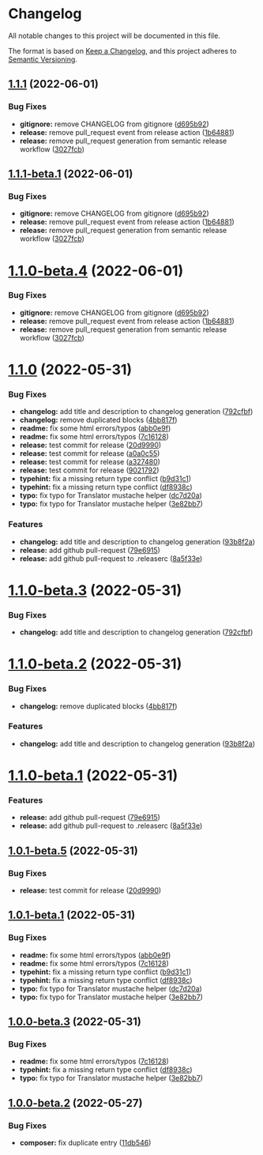 # Changelog
All notable changes to this project will be documented in this file.

The format is based on [Keep a Changelog](https://keepachangelog.com/en/1.0.0/),
and this project adheres to [Semantic Versioning](https://semver.org/spec/v2.0.0.html).

## [1.1.1](https://github.com/locomotive-charcoal/Charcoal/compare/v1.1.0...v1.1.1) (2022-06-01)


### Bug Fixes

* **gitignore:** remove CHANGELOG from gitignore ([d695b92](https://github.com/locomotive-charcoal/Charcoal/commit/d695b927cba3ae2fd7033c58db36b4b0956cb3bc))
* **release:** remove pull_request event from release action ([1b64881](https://github.com/locomotive-charcoal/Charcoal/commit/1b648818bd7f828cd03b0747e9318ee386b54982))
* **release:** remove pull_request generation from semantic release workflow ([3027fcb](https://github.com/locomotive-charcoal/Charcoal/commit/3027fcbfbf34dc813c73b1d6ba54591e9d6817ee))

## [1.1.1-beta.1](https://github.com/locomotive-charcoal/Charcoal/compare/v1.1.0...v1.1.1-beta.1) (2022-06-01)


### Bug Fixes

* **gitignore:** remove CHANGELOG from gitignore ([d695b92](https://github.com/locomotive-charcoal/Charcoal/commit/d695b927cba3ae2fd7033c58db36b4b0956cb3bc))
* **release:** remove pull_request event from release action ([1b64881](https://github.com/locomotive-charcoal/Charcoal/commit/1b648818bd7f828cd03b0747e9318ee386b54982))
* **release:** remove pull_request generation from semantic release workflow ([3027fcb](https://github.com/locomotive-charcoal/Charcoal/commit/3027fcbfbf34dc813c73b1d6ba54591e9d6817ee))

# [1.1.0-beta.4](https://github.com/locomotive-charcoal/Charcoal/compare/v1.1.0-beta.3...v1.1.0-beta.4) (2022-06-01)


### Bug Fixes

* **gitignore:** remove CHANGELOG from gitignore ([d695b92](https://github.com/locomotive-charcoal/Charcoal/commit/d695b927cba3ae2fd7033c58db36b4b0956cb3bc))
* **release:** remove pull_request event from release action ([1b64881](https://github.com/locomotive-charcoal/Charcoal/commit/1b648818bd7f828cd03b0747e9318ee386b54982))
* **release:** remove pull_request generation from semantic release workflow ([3027fcb](https://github.com/locomotive-charcoal/Charcoal/commit/3027fcbfbf34dc813c73b1d6ba54591e9d6817ee))

# [1.1.0](https://github.com/locomotive-charcoal/Charcoal/compare/v1.0.0...v1.1.0) (2022-05-31)


### Bug Fixes


* **changelog:** add title and description to changelog generation ([792cfbf](https://github.com/locomotive-charcoal/Charcoal/commit/792cfbfcdfb9755494321fbd82908ffd8ae2a2b7))
* **changelog:** remove duplicated blocks ([4bb817f](https://github.com/locomotive-charcoal/Charcoal/commit/4bb817f2218b1a0e2c72e56dfb207e50fd9743ad))
* **readme:** fix some html errors/typos ([abb0e9f](https://github.com/locomotive-charcoal/Charcoal/commit/abb0e9fa4e2b7540d691e953c3125cbc8ea2f0a5))
* **readme:** fix some html errors/typos ([7c16128](https://github.com/locomotive-charcoal/Charcoal/commit/7c1612873e91836126ec23ee8c405b80f14047a6))
* **release:** test commit for release ([20d9990](https://github.com/locomotive-charcoal/Charcoal/commit/20d9990990835255d69a09be12c91fae24f04e89))
* **release:** test commit for release ([a0a0c55](https://github.com/locomotive-charcoal/Charcoal/commit/a0a0c55b7110f76d202a01d19061a82e07d26112))
* **release:** test commit for release ([a327480](https://github.com/locomotive-charcoal/Charcoal/commit/a327480d9892d7c2c9d0f400fcd21b29ebd4b0be))
* **release:** test commit for release ([9021792](https://github.com/locomotive-charcoal/Charcoal/commit/90217923b5a445bfe49460fa748ea52392224416))
* **typehint:** fix a missing return type conflict ([b9d31c1](https://github.com/locomotive-charcoal/Charcoal/commit/b9d31c1f89f59cc122db39490abfdcf6474cce16))
* **typehint:** fix a missing return type conflict ([df8938c](https://github.com/locomotive-charcoal/Charcoal/commit/df8938c740afcbc6b2e3d616ad264d2d6c5153e0))
* **typo:** fix typo for Translator mustache helper ([dc7d20a](https://github.com/locomotive-charcoal/Charcoal/commit/dc7d20af5c23e5d03cf1e952eb67390db0fd6e02))
* **typo:** fix typo for Translator mustache helper ([3e82bb7](https://github.com/locomotive-charcoal/Charcoal/commit/3e82bb77dd9fd8ae492503ff960a3dbc255af85e))


### Features

* **changelog:** add title and description to changelog generation ([93b8f2a](https://github.com/locomotive-charcoal/Charcoal/commit/93b8f2ae9b01c82a714c87b8b9257daa42e60288))
* **release:** add github pull-request ([79e6915](https://github.com/locomotive-charcoal/Charcoal/commit/79e69154876231c292e0c1c30c37a4a3dc15197d))
* **release:** add github pull-request to .releaserc ([8a5f33e](https://github.com/locomotive-charcoal/Charcoal/commit/8a5f33eafe6f9f7e252c4ee75b9b7d24c21f00e6))


# [1.1.0-beta.3](https://github.com/locomotive-charcoal/Charcoal/compare/v1.1.0-beta.2...v1.1.0-beta.3) (2022-05-31)


### Bug Fixes

* **changelog:** add title and description to changelog generation ([792cfbf](https://github.com/locomotive-charcoal/Charcoal/commit/792cfbfcdfb9755494321fbd82908ffd8ae2a2b7))

# [1.1.0-beta.2](https://github.com/locomotive-charcoal/Charcoal/compare/v1.1.0-beta.1...v1.1.0-beta.2) (2022-05-31)


### Bug Fixes

* **changelog:** remove duplicated blocks ([4bb817f](https://github.com/locomotive-charcoal/Charcoal/commit/4bb817f2218b1a0e2c72e56dfb207e50fd9743ad))


### Features

* **changelog:** add title and description to changelog generation ([93b8f2a](https://github.com/locomotive-charcoal/Charcoal/commit/93b8f2ae9b01c82a714c87b8b9257daa42e60288))

# [1.1.0-beta.1](https://github.com/locomotive-charcoal/Charcoal/compare/v1.0.1-beta.5...v1.1.0-beta.1) (2022-05-31)


### Features

* **release:** add github pull-request ([79e6915](https://github.com/locomotive-charcoal/Charcoal/commit/79e69154876231c292e0c1c30c37a4a3dc15197d))
* **release:** add github pull-request to .releaserc ([8a5f33e](https://github.com/locomotive-charcoal/Charcoal/commit/8a5f33eafe6f9f7e252c4ee75b9b7d24c21f00e6))

## [1.0.1-beta.5](https://github.com/locomotive-charcoal/Charcoal/compare/v1.0.1-beta.4...v1.0.1-beta.5) (2022-05-31)


### Bug Fixes

* **release:** test commit for release ([20d9990](https://github.com/locomotive-charcoal/Charcoal/commit/20d9990990835255d69a09be12c91fae24f04e89))

## [1.0.1-beta.1](https://github.com/locomotive-charcoal/Charcoal/compare/v1.0.0...v1.0.1-beta.1) (2022-05-31)


### Bug Fixes

* **readme:** fix some html errors/typos ([abb0e9f](https://github.com/locomotive-charcoal/Charcoal/commit/abb0e9fa4e2b7540d691e953c3125cbc8ea2f0a5))
* **readme:** fix some html errors/typos ([7c16128](https://github.com/locomotive-charcoal/Charcoal/commit/7c1612873e91836126ec23ee8c405b80f14047a6))
* **typehint:** fix a missing return type conflict ([b9d31c1](https://github.com/locomotive-charcoal/Charcoal/commit/b9d31c1f89f59cc122db39490abfdcf6474cce16))
* **typehint:** fix a missing return type conflict ([df8938c](https://github.com/locomotive-charcoal/Charcoal/commit/df8938c740afcbc6b2e3d616ad264d2d6c5153e0))
* **typo:** fix typo for Translator mustache helper ([dc7d20a](https://github.com/locomotive-charcoal/Charcoal/commit/dc7d20af5c23e5d03cf1e952eb67390db0fd6e02))
* **typo:** fix typo for Translator mustache helper ([3e82bb7](https://github.com/locomotive-charcoal/Charcoal/commit/3e82bb77dd9fd8ae492503ff960a3dbc255af85e))

## [1.0.0-beta.3](https://github.com/locomotive-charcoal/Charcoal/compare/v1.0.0-beta.2...v1.0.0-beta.3) (2022-05-31)


### Bug Fixes

* **readme:** fix some html errors/typos ([7c16128](https://github.com/locomotive-charcoal/Charcoal/commit/7c1612873e91836126ec23ee8c405b80f14047a6))
* **typehint:** fix a missing return type conflict ([df8938c](https://github.com/locomotive-charcoal/Charcoal/commit/df8938c740afcbc6b2e3d616ad264d2d6c5153e0))
* **typo:** fix typo for Translator mustache helper ([3e82bb7](https://github.com/locomotive-charcoal/Charcoal/commit/3e82bb77dd9fd8ae492503ff960a3dbc255af85e))

## [1.0.0-beta.2](https://github.com/Locomotive-Charcoal/Charcoal/compare/v1.0.0-beta.1...v1.0.0-beta.2) (2022-05-27)


### Bug Fixes

* **composer:** fix duplicate entry ([11db546](https://github.com/Locomotive-Charcoal/Charcoal/commit/11db546434290cb92b9d5c3ebefa7ae2e561e0ef))
